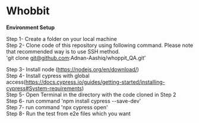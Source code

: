 # Whobbit

**Environment Setup** <br/>

Step 1- Create a folder on your local machine <br/>
Step 2- Clone code of this repository using following command. Please note that recommended way is to use SSH method. <br/>
'git clone git@github.com:Adnan-Aashiq/whoppit_QA.git'

Step 3- Install node (https://nodejs.org/en/download/)  <br/>
Step 4- Install cypress with global access(https://docs.cypress.io/guides/getting-started/installing-cypress#System-requirements)  <br/>
Step 5- Open Terminal in the directory with the code cloned in Step 2 <br/>
Step 6- run command 'npm install cypress --save-dev' <br/>
Step 7- run command 'npx cypress open' <br/>
Step 8- Run the test from e2e files which you want <br/>